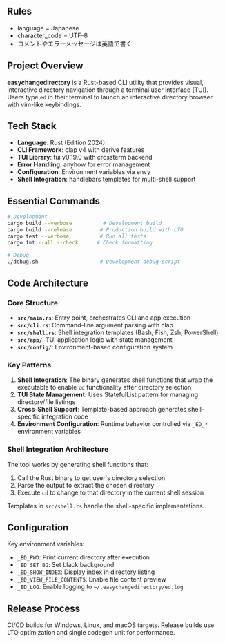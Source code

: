 ## Rules

- language = Japanese
- character_code = UTF-8
- コメントやエラーメッセージは英語で書く

## Project Overview

**easychangedirectory** is a Rust-based CLI utility that provides visual, interactive directory navigation through a terminal user interface (TUI). Users type `ed` in their terminal to launch an interactive directory browser with vim-like keybindings.

## Tech Stack

- **Language**: Rust (Edition 2024)
- **CLI Framework**: clap v4 with derive features
- **TUI Library**: tui v0.19.0 with crossterm backend
- **Error Handling**: anyhow for error management
- **Configuration**: Environment variables via envy
- **Shell Integration**: handlebars templates for multi-shell support

## Essential Commands

```bash
# Development
cargo build --verbose          # Development build
cargo build --release         # Production build with LTO
cargo test --verbose          # Run all tests
cargo fmt --all --check      # Check formatting

# Debug
./debug.sh                    # Development debug script
```

## Code Architecture

### Core Structure
- **`src/main.rs`**: Entry point, orchestrates CLI and app execution
- **`src/cli.rs`**: Command-line argument parsing with clap
- **`src/shell.rs`**: Shell integration templates (Bash, Fish, Zsh, PowerShell)
- **`src/app/`**: TUI application logic with state management
- **`src/config/`**: Environment-based configuration system

### Key Patterns

1. **Shell Integration**: The binary generates shell functions that wrap the executable to enable `cd` functionality after directory selection
2. **TUI State Management**: Uses StatefulList pattern for managing directory/file listings
3. **Cross-Shell Support**: Template-based approach generates shell-specific integration code
4. **Environment Configuration**: Runtime behavior controlled via `_ED_*` environment variables

### Shell Integration Architecture

The tool works by generating shell functions that:
1. Call the Rust binary to get user's directory selection
2. Parse the output to extract the chosen directory
3. Execute `cd` to change to that directory in the current shell session

Templates in `src/shell.rs` handle the shell-specific implementations.

## Configuration

Key environment variables:
- `_ED_PWD`: Print current directory after execution
- `_ED_SET_BG`: Set black background
- `_ED_SHOW_INDEX`: Display index in directory listing
- `_ED_VIEW_FILE_CONTENTS`: Enable file content preview
- `_ED_LOG`: Enable logging to `~/.easychangedirectory/ed.log`

## Release Process

CI/CD builds for Windows, Linux, and macOS targets. Release builds use LTO optimization and single codegen unit for performance.